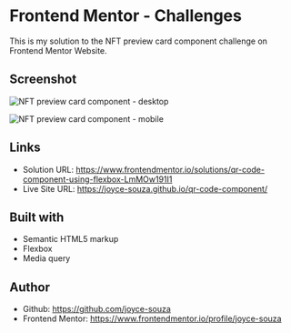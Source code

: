 # Frontend Mentor - Challenges

This is my solution to the NFT preview card component challenge on Frontend Mentor Website.

## Screenshot

![NFT preview card component - desktop](imagens/screenshot-desktop.png)

![NFT preview card component - mobile](imagens/screenshot-mobile.png)


## Links

- Solution URL: https://www.frontendmentor.io/solutions/qr-code-component-using-flexbox-LmMOw191I1
- Live Site URL: https://joyce-souza.github.io/qr-code-component/

## Built with

- Semantic HTML5 markup
- Flexbox
- Media query

## Author

- Github: https://github.com/joyce-souza
- Frontend Mentor: https://www.frontendmentor.io/profile/joyce-souza